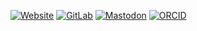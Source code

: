 [![Website](https://img.shields.io/badge/website-white?style=for-the-badge&logo=internet-explorer&logoColor=%230076D6)](https://camilstaps.nl)
[![GitLab](https://img.shields.io/badge/GitLab-white?style=for-the-badge&logo=gitlab)](https://gitlab.com/camilstaps)
[![Mastodon](https://img.shields.io/badge/Mastodon-white?style=for-the-badge&logo=mastodon)](https://mstdn.social/@CamilStaps)
[![ORCID](https://img.shields.io/badge/ORCID-white?style=for-the-badge&logo=orcid)](https://orcid.org/0000-0003-1164-6838)
